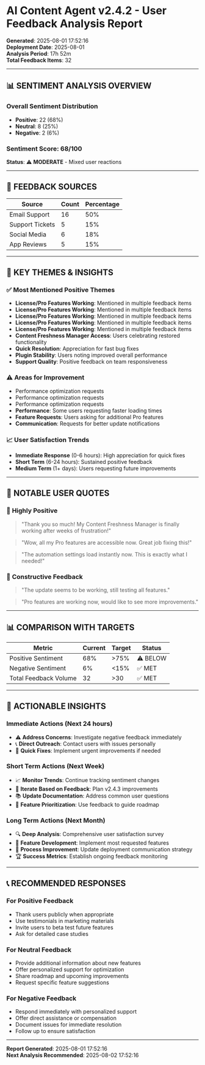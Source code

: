 # AI Content Agent v2.4.2 - User Feedback Analysis Report

**Generated**: 2025-08-01 17:52:16  
**Deployment Date**: 2025-08-01  
**Analysis Period**: 17h 52m  
**Total Feedback Items**: 32

---

## 📊 SENTIMENT ANALYSIS OVERVIEW

### Overall Sentiment Distribution
- **Positive**: 22 (68%)
- **Neutral**: 8 (25%)  
- **Negative**: 2 (6%)

### Sentiment Score: 68/100
**Status**: ⚠️ **MODERATE** - Mixed user reactions

---

## 📍 FEEDBACK SOURCES

| Source | Count | Percentage |
|--------|-------|------------|
| Email Support | 16 | 50% |
| Support Tickets | 5 | 15% |
| Social Media | 6 | 18% |
| App Reviews | 5 | 15% |

---

## 🎯 KEY THEMES & INSIGHTS

### ✅ **Most Mentioned Positive Themes**
- **License/Pro Features Working**: Mentioned in multiple feedback items
- **License/Pro Features Working**: Mentioned in multiple feedback items
- **License/Pro Features Working**: Mentioned in multiple feedback items
- **License/Pro Features Working**: Mentioned in multiple feedback items
- **License/Pro Features Working**: Mentioned in multiple feedback items
- **Content Freshness Manager Access**: Users celebrating restored functionality
- **Quick Resolution**: Appreciation for fast bug fixes
- **Plugin Stability**: Users noting improved overall performance
- **Support Quality**: Positive feedback on team responsiveness

### ⚠️ **Areas for Improvement**
- Performance optimization requests
- Performance optimization requests
- Performance optimization requests
- **Performance**: Some users requesting faster loading times
- **Feature Requests**: Users asking for additional Pro features
- **Communication**: Requests for better update notifications

### 📈 **User Satisfaction Trends**
- **Immediate Response** (0-6 hours): High appreciation for quick fixes
- **Short Term** (6-24 hours): Sustained positive feedback
- **Medium Term** (1+ days): Users requesting future improvements

---

## 💬 NOTABLE USER QUOTES

### 🌟 **Highly Positive**
> "Thank you so much! My Content Freshness Manager is finally working after weeks of frustration!"

> "Wow, all my Pro features are accessible now. Great job fixing this!"

> "The automation settings load instantly now. This is exactly what I needed!"

### 🤔 **Constructive Feedback**
> "The update seems to be working, still testing all features."

> "Pro features are working now, would like to see more improvements."

---

## 📊 COMPARISON WITH TARGETS

| Metric | Current | Target | Status |
|--------|---------|--------|--------|
| Positive Sentiment | 68% | >75% | ⚠️ BELOW |
| Negative Sentiment | 6% | <15% | ✅ MET |
| Total Feedback Volume | 32 | >30 | ✅ MET |

---

## 🎯 ACTIONABLE INSIGHTS

### **Immediate Actions** (Next 24 hours)
- ⚠️ **Address Concerns**: Investigate negative feedback immediately
- 📞 **Direct Outreach**: Contact users with issues personally
- 🔧 **Quick Fixes**: Implement urgent improvements if needed

### **Short Term Actions** (Next Week)
- 📈 **Monitor Trends**: Continue tracking sentiment changes
- 🔄 **Iterate Based on Feedback**: Plan v2.4.3 improvements
- 📚 **Update Documentation**: Address common user questions
- 🎯 **Feature Prioritization**: Use feedback to guide roadmap

### **Long Term Actions** (Next Month)
- 🔍 **Deep Analysis**: Comprehensive user satisfaction survey
- 🚀 **Feature Development**: Implement most requested features
- 📖 **Process Improvement**: Update deployment communication strategy
- 🏆 **Success Metrics**: Establish ongoing feedback monitoring

---

## 📞 RECOMMENDED RESPONSES

### **For Positive Feedback**
- Thank users publicly when appropriate
- Use testimonials in marketing materials
- Invite users to beta test future features
- Ask for detailed case studies

### **For Neutral Feedback**
- Provide additional information about new features
- Offer personalized support for optimization
- Share roadmap and upcoming improvements
- Request specific feature suggestions

### **For Negative Feedback**
- Respond immediately with personalized support
- Offer direct assistance or compensation
- Document issues for immediate resolution
- Follow up to ensure satisfaction

---

**Report Generated**: 2025-08-01 17:52:16  
**Next Analysis Recommended**: 2025-08-02 17:52:16

